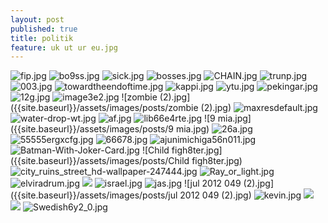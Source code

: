 ```yaml
---
layout: post
published: true
title: politik
feature: uk ut ur eu.jpg
---
```

![fip.jpg]({{site.baseurl}}/assets/images/posts/fip.jpg)
![bo9ss.jpg]({{site.baseurl}}/assets/images/posts/bo9ss.jpg)
![sick.jpg]({{site.baseurl}}/assets/images/posts/sick.jpg)
![bosses.jpg]({{site.baseurl}}/assets/images/posts/bosses.jpg)
![CHAIN.jpg]({{site.baseurl}}/assets/images/posts/CHAIN.jpg)
![trunp.jpg]({{site.baseurl}}/assets/images/posts/trunp.jpg)
![003.jpg]({{site.baseurl}}/assets/images/posts/003.jpg)
![towardtheendoftime.jpg]({{site.baseurl}}/assets/images/posts/towardtheendoftime.jpg)
![kappi.jpg]({{site.baseurl}}/assets/images/posts/kappi.jpg)
![ytu.jpg]({{site.baseurl}}/assets/images/posts/ytu.jpg)
![pekingar.jpg]({{site.baseurl}}/assets/images/posts/pekingar.jpg)
![12g.jpg]({{site.baseurl}}/assets/images/posts/12g.jpg)
![image3e2.jpg]({{site.baseurl}}/assets/images/posts/image3e2.jpg)
![zombie (2).jpg]({{site.baseurl}}/assets/images/posts/zombie (2).jpg)
![maxresdefault.jpg]({{site.baseurl}}/assets/images/posts/maxresdefault.jpg)
![water-drop-wt.jpg]({{site.baseurl}}/assets/images/posts/water-drop-wt.jpg)
![af.jpg]({{site.baseurl}}/assets/images/posts/af.jpg)
![lib66e4rte.jpg]({{site.baseurl}}/assets/images/posts/lib66e4rte.jpg)
![9 mia.jpg]({{site.baseurl}}/assets/images/posts/9 mia.jpg)
![26a.jpg]({{site.baseurl}}/assets/images/posts/26a.jpg)
![55555ergxcfg.jpg]({{site.baseurl}}/assets/images/posts/55555ergxcfg.jpg)
![66678.jpg]({{site.baseurl}}/assets/images/posts/66678.jpg)
![ajunimichiga56n011.jpg]({{site.baseurl}}/assets/images/posts/ajunimichiga56n011.jpg)
![Batman-With-Joker-Card.jpg]({{site.baseurl}}/assets/images/posts/Batman-With-Joker-Card.jpg)
![Child figh8ter.jpg]({{site.baseurl}}/assets/images/posts/Child figh8ter.jpg)
![city_ruins_street_hd-wallpaper-247444.jpg]({{site.baseurl}}/assets/images/posts/city_ruins_street_hd-wallpaper-247444.jpg)
![Ray_or_light.jpg]({{site.baseurl}}/assets/images/posts/Ray_or_light.jpg)
![elviradrum.jpg]({{site.baseurl}}/assets/images/posts/elviradrum.jpg)
![]({{site.baseurl}}/assets/images/posts/Fotolia_40899204_5te5tfweSubscription_L.jpg)
![israel.jpg]({{site.baseurl}}/assets/images/posts/israel.jpg)
![jas.jpg]({{site.baseurl}}/assets/images/posts/jas.jpg)
![jul 2012 049 (2).jpg]({{site.baseurl}}/assets/images/posts/jul 2012 049 (2).jpg)
![kevin.jpg]({{site.baseurl}}/assets/images/posts/kevin.jpg)
![]({{site.baseurl}}/assets/images/posts/soldier%20red.jpg)
![]({{site.baseurl}}/assets/images/posts/uk%20ut%20ur%20eu.jpg)
![Swedish6y2_0.jpg]({{site.baseurl}}/assets/images/posts/Swedish6y2_0.jpg)
